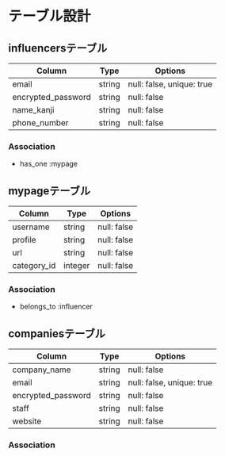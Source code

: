 # テーブル設計

## influencersテーブル
|Column             |Type         |Options                  |
|-------------------|-------------|-------------------------|
|email              |string       |null: false, unique: true|
|encrypted_password |string       |null: false              |
|name_kanji         |string       |null: false              |
|phone_number       |string       |null: false              |

### Association
- has_one  :mypage

## mypageテーブル
|Column             |Type         |Options                  |
|-------------------|-------------|-------------------------|
|username           |string       |null: false              |
|profile            |string       |null: false              |
|url                |string       |null: false              |
|category_id        |integer      |null: false              |

### Association
- belongs_to :influencer

## companiesテーブル
|Column             |Type         |Options                  |
|-------------------|-------------|-------------------------|
|company_name       |string       |null: false              |
|email              |string       |null: false, unique: true|
|encrypted_password |string       |null: false              |
|staff              |string       |null: false              |
|website            |string       |null: false              |

### Association


